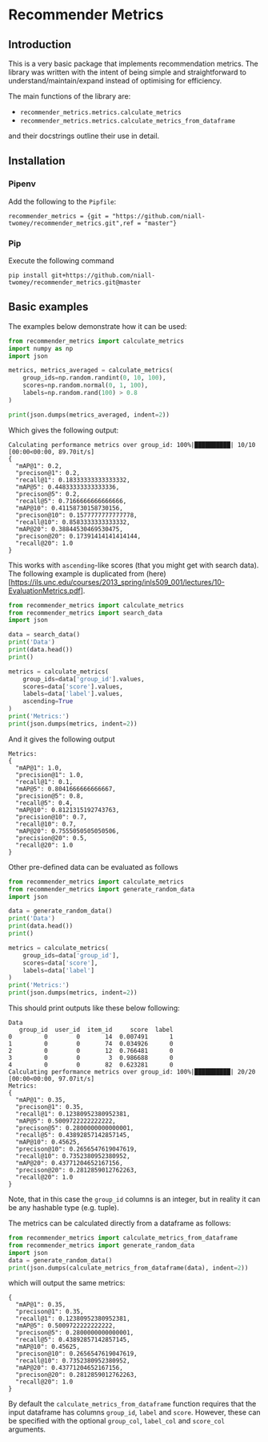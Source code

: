 # Recommender Metrics

## Introduction

This is a very basic package that implements recommendation metrics. The library was written with the intent of being 
simple and straightforward to understand/maintain/expand instead of optimising for efficiency.  

The main functions of the library are: 

 - `recommender_metrics.metrics.calculate_metrics` 
 - `recommender_metrics.metrics.calculate_metrics_from_dataframe` 

and their docstrings outline their use in detail. 

## Installation 

### Pipenv

Add the following to the `Pipfile`: 

```
recommender_metrics = {git = "https://github.com/niall-twomey/recommender_metrics.git",ref = "master"}
```

### Pip

Execute the following command 

```shell script
pip install git+https://github.com/niall-twomey/recommender_metrics.git@master
```



## Basic examples 

The examples below demonstrate how it can be used: 

```python
from recommender_metrics import calculate_metrics
import numpy as np
import json 

metrics, metrics_averaged = calculate_metrics(
    group_ids=np.random.randint(0, 10, 100),
    scores=np.random.normal(0, 1, 100),
    labels=np.random.rand(100) > 0.8
)

print(json.dumps(metrics_averaged, indent=2))
```

Which gives the following output: 

```
Calculating performance metrics over group_id: 100%|██████████| 10/10 [00:00<00:00, 89.70it/s]
{
  "mAP@1": 0.2,
  "precison@1": 0.2,
  "recall@1": 0.18333333333333332,
  "mAP@5": 0.44833333333333336,
  "precison@5": 0.2,
  "recall@5": 0.7166666666666666,
  "mAP@10": 0.41158730158730156,
  "precison@10": 0.1577777777777778,
  "recall@10": 0.8583333333333332,
  "mAP@20": 0.38844530469530475,
  "precison@20": 0.17391414141414144,
  "recall@20": 1.0
}
```

This works with `ascending`-like scores (that you might get with search data). The following example 
is duplicated from (here)[https://ils.unc.edu/courses/2013_spring/inls509_001/lectures/10-EvaluationMetrics.pdf]. 


```python
from recommender_metrics import calculate_metrics
from recommender_metrics import search_data
import json

data = search_data()
print('Data')
print(data.head())
print()

metrics = calculate_metrics(
    group_ids=data['group_id'].values,
    scores=data['score'].values,
    labels=data['label'].values,
    ascending=True
)
print('Metrics:')
print(json.dumps(metrics, indent=2))
```

And it gives the following output

```
Metrics:
{
  "mAP@1": 1.0,
  "precision@1": 1.0,
  "recall@1": 0.1,
  "mAP@5": 0.8041666666666667,
  "precision@5": 0.8,
  "recall@5": 0.4,
  "mAP@10": 0.8121315192743763,
  "precision@10": 0.7,
  "recall@10": 0.7,
  "mAP@20": 0.7555050505050506,
  "precision@20": 0.5,
  "recall@20": 1.0
}
```

Other pre-defined data can be evaluated as follows 

```python
from recommender_metrics import calculate_metrics 
from recommender_metrics import generate_random_data 
import json 

data = generate_random_data()
print('Data')
print(data.head())
print()

metrics = calculate_metrics(
    group_ids=data['group_id'], 
    scores=data['score'], 
    labels=data['label']
)
print('Metrics:')
print(json.dumps(metrics, indent=2))
```

This should print outputs like these below following:

```
Data
   group_id  user_id  item_id     score  label
0         0        0       14  0.007491      1
1         0        0       74  0.034926      0
2         0        0       12  0.766481      0
3         0        0        3  0.986688      0
4         0        0       82  0.623281      0
Calculating performance metrics over group_id: 100%|██████████| 20/20 [00:00<00:00, 97.07it/s]
Metrics:
{
  "mAP@1": 0.35,
  "precison@1": 0.35,
  "recall@1": 0.12380952380952381,
  "mAP@5": 0.5009722222222222,
  "precison@5": 0.2800000000000001,
  "recall@5": 0.43892857142857145,
  "mAP@10": 0.45625,
  "precison@10": 0.2656547619047619,
  "recall@10": 0.7352380952380952,
  "mAP@20": 0.43771204652167156,
  "precison@20": 0.2812859012762263,
  "recall@20": 1.0
}
```

Note, that in this case the `group_id` columns is an integer, but in reality it can be any hashable type (e.g. tuple). 

The metrics can be calculated directly from a dataframe as follows: 

```python
from recommender_metrics import calculate_metrics_from_dataframe 
from recommender_metrics import generate_random_data 
import json 
data = generate_random_data()
print(json.dumps(calculate_metrics_from_dataframe(data), indent=2))
```

which will output the same metrics: 

```
{
  "mAP@1": 0.35,
  "precison@1": 0.35,
  "recall@1": 0.12380952380952381,
  "mAP@5": 0.5009722222222222,
  "precison@5": 0.2800000000000001,
  "recall@5": 0.43892857142857145,
  "mAP@10": 0.45625,
  "precison@10": 0.2656547619047619,
  "recall@10": 0.7352380952380952,
  "mAP@20": 0.43771204652167156,
  "precison@20": 0.2812859012762263,
  "recall@20": 1.0
}
```

By default the `calculate_metrics_from_dataframe` function requires that the input dataframe has columns `group_id`, 
`label` and `score`. However, these can be specified with the optional `group_col`, `label_col` and `score_col` 
arguments. 
